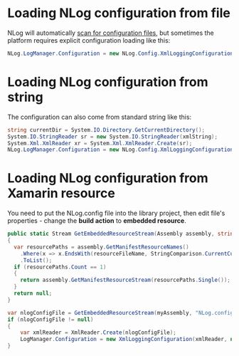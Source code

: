 # Loading NLog configuration from file
NLog will automatically [scan for configuration files](Configuration-file#configuration-file-locations), but sometimes the platform requires explicit configuration loading like this:

```c#
NLog.LogManager.Configuration = new NLog.Config.XmlLoggingConfiguration("nlog.config");
```

# Loading NLog configuration from string
The configuration can also come from standard string like this:

```c#
string currentDir = System.IO.Directory.GetCurrentDirectory();
System.IO.StringReader sr = new System.IO.StringReader(xmlString);
System.Xml.XmlReader xr = System.Xml.XmlReader.Create(sr);
NLog.LogManager.Configuration = new NLog.Config.XmlLoggingConfiguration(xr, currentDir);
```

# Loading NLog configuration from Xamarin resource
You need to put the NLog.config file into the library project, then edit file's properties - change the **build action** to **embedded resource**.

```c#
public static Stream GetEmbeddedResourceStream(Assembly assembly, string resourceFileName)
{
  var resourcePaths = assembly.GetManifestResourceNames()
    .Where(x => x.EndsWith(resourceFileName, StringComparison.CurrentCultureIgnoreCase))
    .ToList();
  if (resourcePaths.Count == 1)
  {
    return assembly.GetManifestResourceStream(resourcePaths.Single());
  }
  return null;
}

var nlogConfigFile = GetEmbeddedResourceStream(myAssembly, "NLog.config");
if (nlogConfigFile != null)
{
    var xmlReader = XmlReader.Create(nlogConfigFile);
    LogManager.Configuration = new XmlLoggingConfiguration(xmlReader, null);
}
```